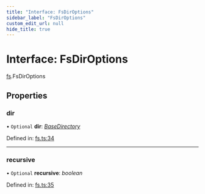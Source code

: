```yaml
---
title: "Interface: FsDirOptions"
sidebar_label: "FsDirOptions"
custom_edit_url: null
hide_title: true
---
```


# Interface: FsDirOptions

[fs](../modules/fs.md).FsDirOptions

## Properties

### dir

• `Optional` **dir**: [*BaseDirectory*](../enums/fs.basedirectory.md)

Defined in: [fs.ts:34](https://github.com/tauri-apps/tauri/blob/850a99a5/tooling/api/src/fs.ts#L34)

___

### recursive

• `Optional` **recursive**: *boolean*

Defined in: [fs.ts:35](https://github.com/tauri-apps/tauri/blob/850a99a5/tooling/api/src/fs.ts#L35)
